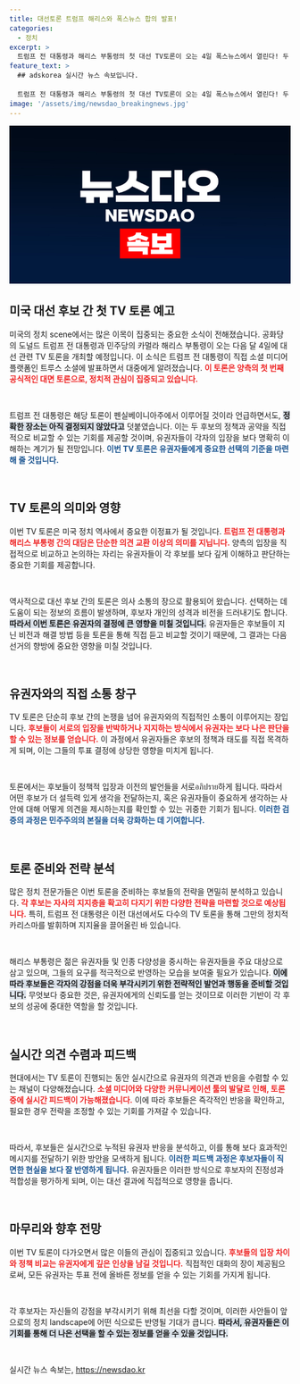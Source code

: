 ```yaml
---
title: 대선토론 트럼프 해리스와 폭스뉴스 합의 발표!
categories:
  - 정치
excerpt: >
  트럼프 전 대통령과 해리스 부통령의 첫 대선 TV토론이 오는 4일 폭스뉴스에서 열린다! 두 정치 거물의 대결이 초읽기에 들어갔습니다. 과연 누가 더 뜨거운 논쟁을 펼칠까요? 클릭해서 자세히 알아보세요!
feature_text: >
  ## adskorea 실시간 뉴스 속보입니다.

  트럼프 전 대통령과 해리스 부통령의 첫 대선 TV토론이 오는 4일 폭스뉴스에서 열린다! 두 정치 거물의 대결이 초읽기에 들어갔습니다. 과연 누가 더 뜨거운 논쟁을 펼칠까요? 클릭해서 자세히 알아보세요!
image: '/assets/img/newsdao_breakingnews.jpg'
---
```


<p><img src="/assets/img/newsdao_breakingnews.jpg" alt="adskorea 속보" /></p>

<h2 data-ke-size="size26">미국 대선 후보 간 첫 TV 토론 예고</h2>

<p data-ke-size="size16">미국의 정치 scene에서는 많은 이목이 집중되는 중요한 소식이 전해졌습니다. 공화당의 도널드 트럼프 전 대통령과 민주당의 카멀라 해리스 부통령이 오는 다음 달 4일에 대선 관련 TV 토론을 개최할 예정입니다. 이 소식은 트럼프 전 대통령이 직접 소셜 미디어 플랫폼인 트루스 소셜에 발표하면서 대중에게 알려졌습니다. <b><span style="color: #ee2323;">이 토론은 양측의 첫 번째 공식적인 대면 토론으로, 정치적 관심이 집중되고 있습니다.</span></b></p>

<p data-ke-size="size16">&nbsp;</p>

<p data-ke-size="size16">트럼프 전 대통령은 해당 토론이 펜실베이니아주에서 이루어질 것이라 언급하면서도, <b><span style="background-color: #21538527;">정확한 장소는 아직 결정되지 않았다고</span></b> 덧붙였습니다. 이는 두 후보의 정책과 공약을 직접적으로 비교할 수 있는 기회를 제공할 것이며, 유권자들이 각자의 입장을 보다 명확히 이해하는 계기가 될 전망입니다. <b><span style="color: #1a5490;">이번 TV 토론은 유권자들에게 중요한 선택의 기준을 마련해 줄 것입니다.</span></b></p>

<p data-ke-size="size16">&nbsp;</p>

<h2 data-ke-size="size26">TV 토론의 의미와 영향</h2>

<p data-ke-size="size16">이번 TV 토론은 미국 정치 역사에서 중요한 이정표가 될 것입니다. <b><span style="color: #ee2323;">트럼프 전 대통령과 해리스 부통령 간의 대담은 단순한 의견 교환 이상의 의미를 지닙니다.</span></b> 양측의 입장을 직접적으로 비교하고 논의하는 자리는 유권자들이 각 후보를 보다 깊게 이해하고 판단하는 중요한 기회를 제공합니다.</p>

<p data-ke-size="size16">&nbsp;</p>

<p data-ke-size="size16">역사적으로 대선 후보 간의 토론은 의사 소통의 장으로 활용되어 왔습니다. 선택하는 데 도움이 되는 정보의 흐름이 발생하며, 후보자 개인의 성격과 비전을 드러내기도 합니다. <b><span style="background-color: #21538527;">따라서 이번 토론은 유권자의 결정에 큰 영향을 미칠 것입니다.</span></b> 유권자들은 후보들이 지닌 비전과 해결 방법 등을 토론을 통해 직접 듣고 비교할 것이기 때문에, 그 결과는 다음 선거의 향방에 중요한 영향을 미칠 것입니다.</p>

<p data-ke-size="size16">&nbsp;</p>

<h2 data-ke-size="size26">유권자와의 직접 소통 창구</h2>

<p data-ke-size="size16"> TV 토론은 단순히 후보 간의 논쟁을 넘어 유권자와의 직접적인 소통이 이루어지는 장입니다. <b><span style="color: #ee2323;">후보들이 서로의 입장을 반박하거나 지지하는 방식에서 유권자는 보다 나은 판단을 할 수 있는 정보를 얻습니다.</span></b> 이 과정에서 유권자들은 후보의 정책과 태도를 직접 목격하게 되며, 이는 그들의 투표 결정에 상당한 영향을 미치게 됩니다.</p>

<p data-ke-size="size16">&nbsp;</p>

<p data-ke-size="size16">토론에서는 후보들이 정책적 입장과 이전의 발언들을 서로อภิปราย하게 됩니다. 따라서 어떤 후보가 더 설득력 있게 생각을 전달하는지, 혹은 유권자들이 중요하게 생각하는 사안에 대해 어떻게 의견을 제시하는지를 확인할 수 있는 귀중한 기회가 됩니다. <b><span style="color: #1a5490;">이러한 검증의 과정은 민주주의의 본질을 더욱 강화하는 데 기여합니다.</span></b></p>

<p data-ke-size="size16">&nbsp;</p>

<h2 data-ke-size="size26">토론 준비와 전략 분석</h2>

<p data-ke-size="size16">많은 정치 전문가들은 이번 토론을 준비하는 후보들의 전략을 면밀히 분석하고 있습니다. <b><span style="color: #ee2323;">각 후보는 자사의 지지층을 확고히 다지기 위한 다양한 전략을 마련할 것으로 예상됩니다.</span></b> 특히, 트럼프 전 대통령은 이전 대선에서도 다수의 TV 토론을 통해 그만의 정치적 카리스마를 발휘하며 지지율을 끌어올린 바 있습니다.</p>

<p data-ke-size="size16">&nbsp;</p>

<p data-ke-size="size16">해리스 부통령은 젊은 유권자들 및 인종 다양성을 중시하는 유권자들을 주요 대상으로 삼고 있으며, 그들의 요구를 적극적으로 반영하는 모습을 보여줄 필요가 있습니다. <b><span style="background-color: #21538527;">이에 따라 후보들은 각자의 강점을 더욱 부각시키기 위한 전략적인 발언과 행동을 준비할 것입니다.</span></b> 무엇보다 중요한 것은, 유권자에게의 신뢰도를 얻는 것이므로 이러한 기반이 각 후보의 성공에 중대한 역할을 할 것입니다.</p>

<p data-ke-size="size16">&nbsp;</p>

<h2 data-ke-size="size26">실시간 의견 수렴과 피드백</h2>

<p data-ke-size="size16">현대에서는 TV 토론이 진행되는 동안 실시간으로 유권자의 의견과 반응을 수렴할 수 있는 채널이 다양해졌습니다. <b><span style="color: #ee2323;">소셜 미디어와 다양한 커뮤니케이션 툴의 발달로 인해, 토론 중에 실시간 피드백이 가능해졌습니다.</span></b> 이에 따라 후보들은 즉각적인 반응을 확인하고, 필요한 경우 전략을 조정할 수 있는 기회를 가져갈 수 있습니다.</p>

<p data-ke-size="size16">&nbsp;</p>

<p data-ke-size="size16">따라서, 후보들은 실시간으로 누적된 유권자 반응을 분석하고, 이를 통해 보다 효과적인 메시지를 전달하기 위한 방안을 모색하게 됩니다. <b><span style="color: #1a5490;">이러한 피드백 과정은 후보자들이 직면한 현실을 보다 잘 반영하게 됩니다.</span></b> 유권자들은 이러한 방식으로 후보자의 진정성과 적합성을 평가하게 되며, 이는 대선 결과에 직접적으로 영향을 줍니다.</p>

<p data-ke-size="size16">&nbsp;</p>

<h2 data-ke-size="size26">마무리와 향후 전망</h2>

<p data-ke-size="size16">이번 TV 토론이 다가오면서 많은 이들의 관심이 집중되고 있습니다. <b><span style="color: #ee2323;">후보들의 입장 차이와 정책 비교는 유권자에게 깊은 인상을 남길 것입니다.</span></b> 직접적인 대화의 장이 제공됨으로써, 모든 유권자는 투표 전에 올바른 정보를 얻을 수 있는 기회를 가지게 됩니다.</p>

<p data-ke-size="size16">&nbsp;</p>

<p data-ke-size="size16">각 후보자는 자신들의 강점을 부각시키기 위해 최선을 다할 것이며, 이러한 사안들이 앞으로의 정치 landscape에 어떤 식으로든 반영될 기대가 큽니다. <b><span style="background-color: #21538527;">따라서, 유권자들은 이 기회를 통해 더 나은 선택을 할 수 있는 정보를 얻을 수 있을 것입니다.</span></b></p>

<p data-ke-size="size16">&nbsp;</p>
실시간 뉴스 속보는, <a href="https://newsdao.kr" rel="dofollow">https://newsdao.kr</a>


